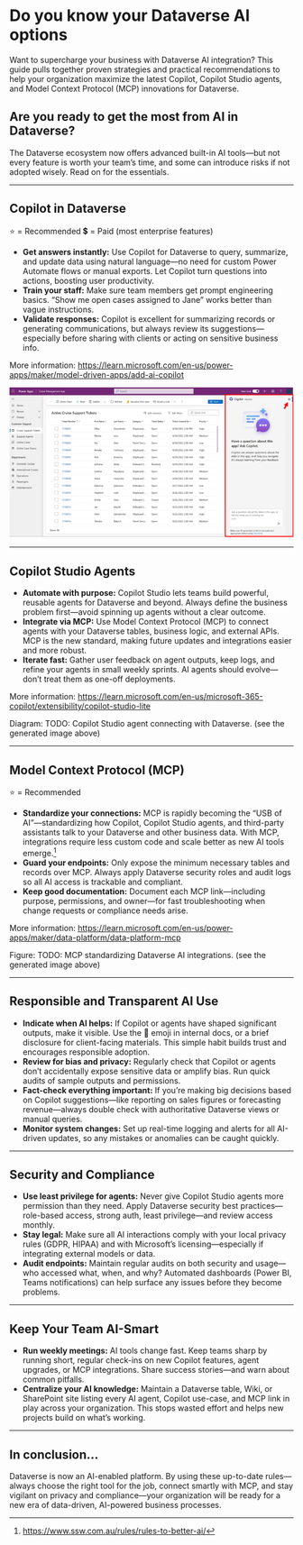 # Do you know your Dataverse AI options

Want to supercharge your business with Dataverse AI integration? This guide pulls together proven strategies and practical recommendations to help your organization maximize the latest Copilot, Copilot Studio agents, and Model Context Protocol (MCP) innovations for Dataverse.

## Are you ready to get the most from AI in Dataverse?

The Dataverse ecosystem now offers advanced built-in AI tools—but not every feature is worth your team’s time, and some can introduce risks if not adopted wisely. Read on for the essentials.

***

## Copilot in Dataverse

⭐ = Recommended
💲 = Paid (most enterprise features)

- **Get answers instantly:** Use Copilot for Dataverse to query, summarize, and update data using natural language—no need for custom Power Automate flows or manual exports. Let Copilot turn questions into actions, boosting user productivity.
- **Train your staff:** Make sure team members get prompt engineering basics. “Show me open cases assigned to Jane” works better than vague instructions.
- **Validate responses:** Copilot is excellent for summarizing records or generating communications, but always review its suggestions—especially before sharing with clients or acting on sensitive business info.

More information: https://learn.microsoft.com/en-us/power-apps/maker/model-driven-apps/add-ai-copilot

![Figure: Copilot pane](model-driven-app-copilot.png) 

***

## Copilot Studio Agents

- **Automate with purpose:** Copilot Studio lets teams build powerful, reusable agents for Dataverse and beyond. Always define the business problem first—avoid spinning up agents without a clear outcome.
- **Integrate via MCP:** Use Model Context Protocol (MCP) to connect agents with your Dataverse tables, business logic, and external APIs. MCP is the new standard, making future updates and integrations easier and more robust.
- **Iterate fast:** Gather user feedback on agent outputs, keep logs, and refine your agents in small weekly sprints. AI agents should evolve—don’t treat them as one-off deployments.

More information: https://learn.microsoft.com/en-us/microsoft-365-copilot/extensibility/copilot-studio-lite

Diagram:
TODO: Copilot Studio agent connecting with Dataverse.
(see the generated image above)

***

## Model Context Protocol (MCP)

⭐ = Recommended

- **Standardize your connections:** MCP is rapidly becoming the “USB of AI”—standardizing how Copilot, Copilot Studio agents, and third-party assistants talk to your Dataverse and other business data. With MCP, integrations require less custom code and scale better as new AI tools emerge.[^1]
- **Guard your endpoints:** Only expose the minimum necessary tables and records over MCP. Always apply Dataverse security roles and audit logs so all AI access is trackable and compliant.
- **Keep good documentation:** Document each MCP link—including purpose, permissions, and owner—for fast troubleshooting when change requests or compliance needs arise.

More information: https://learn.microsoft.com/en-us/power-apps/maker/data-platform/data-platform-mcp

Figure:
TODO: MCP standardizing Dataverse AI integrations.
(see the generated image above)

***

## Responsible and Transparent AI Use

- **Indicate when AI helps:** If Copilot or agents have shaped significant outputs, make it visible. Use the 🤖 emoji in internal docs, or a brief disclosure for client-facing materials. This simple habit builds trust and encourages responsible adoption.
- **Review for bias and privacy:** Regularly check that Copilot or agents don’t accidentally expose sensitive data or amplify bias. Run quick audits of sample outputs and permissions.
- **Fact-check everything important:** If you’re making big decisions based on Copilot suggestions—like reporting on sales figures or forecasting revenue—always double check with authoritative Dataverse views or manual queries.
- **Monitor system changes:** Set up real-time logging and alerts for all AI-driven updates, so any mistakes or anomalies can be caught quickly.

***

## Security and Compliance

- **Use least privilege for agents:** Never give Copilot Studio agents more permission than they need. Apply Dataverse security best practices—role-based access, strong auth, least privilege—and review access monthly.
- **Stay legal:** Make sure all AI interactions comply with your local privacy rules (GDPR, HIPAA) and with Microsoft’s licensing—especially if integrating external models or data.
- **Audit endpoints:** Maintain regular audits on both security and usage—who accessed what, when, and why? Automated dashboards (Power BI, Teams notifications) can help surface any issues before they become problems.

***

## Keep Your Team AI-Smart

- **Run weekly meetings:** AI tools change fast. Keep teams sharp by running short, regular check-ins on new Copilot features, agent upgrades, or MCP integrations. Share success stories—and warn about common pitfalls.
- **Centralize your AI knowledge:** Maintain a Dataverse table, Wiki, or SharePoint site listing every AI agent, Copilot use-case, and MCP link in play across your organization. This stops wasted effort and helps new projects build on what’s working.

***

## In conclusion…

Dataverse is now an AI-enabled platform. By using these up-to-date rules—always choose the right tool for the job, connect smartly with MCP, and stay vigilant on privacy and compliance—your organization will be ready for a new era of data-driven, AI-powered business processes.

[^1]: https://www.ssw.com.au/rules/rules-to-better-ai/


